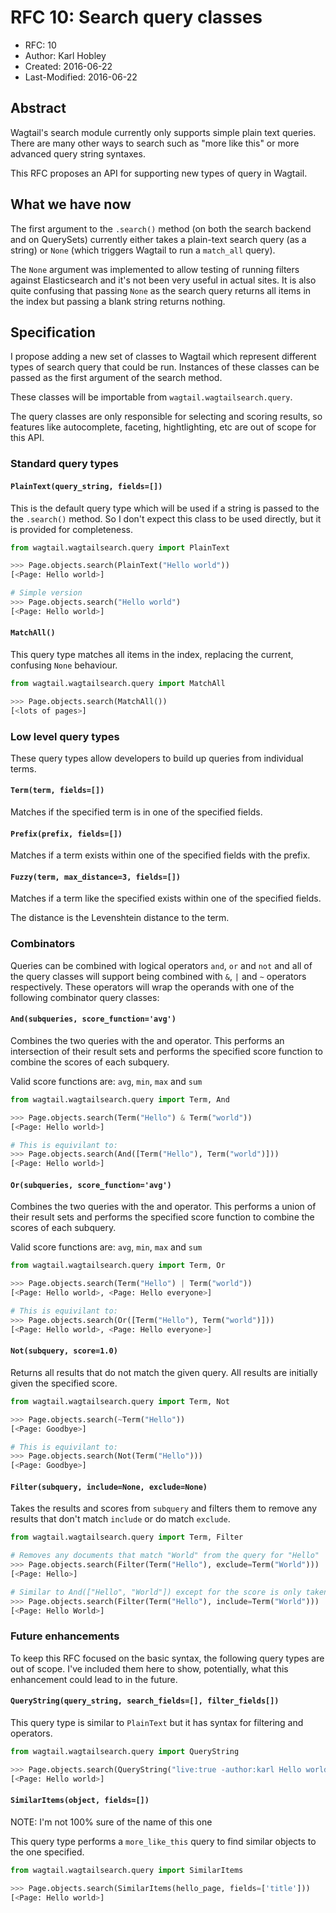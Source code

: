 # RFC 10: Search query classes

* RFC: 10
* Author: Karl Hobley
* Created: 2016-06-22
* Last-Modified: 2016-06-22

## Abstract

Wagtail's search module currently only supports simple plain text queries.
There are many other ways to search such as "more like this" or more advanced
query string syntaxes.

This RFC proposes an API for supporting new types of query in Wagtail.

## What we have now

The first argument to the ``.search()`` method (on both the search backend and
on QuerySets) currently either takes a plain-text search query (as a string) or
``None`` (which triggers Wagtail to run a ``match_all`` query).

The ``None`` argument was implemented to allow testing of running filters
against Elasticsearch and it's not been very useful in actual sites. It is
also quite confusing that passing ``None`` as the search query returns all
items in the index but passing a blank string returns nothing.

## Specification

I propose adding a new set of classes to Wagtail which represent different
types of search query that could be run. Instances of these classes can be
passed as the first argument of the search method.

These classes will be importable from ``wagtail.wagtailsearch.query``.

The query classes are only responsible for selecting and scoring results, so
features like autocomplete, faceting, hightlighting, etc are out of scope for
this API.

### Standard query types

#### ``PlainText(query_string, fields=[])``

This is the default query type which will be used if a string is passed to the
 the ``.search()`` method. So I don't expect this class to be used directly,
but it is provided for completeness.

```python
from wagtail.wagtailsearch.query import PlainText

>>> Page.objects.search(PlainText("Hello world"))
[<Page: Hello world>]

# Simple version
>>> Page.objects.search("Hello world")
[<Page: Hello world>]
```

#### ``MatchAll()``

This query type matches all items in the index, replacing the current,
confusing ``None`` behaviour.

```python
from wagtail.wagtailsearch.query import MatchAll

>>> Page.objects.search(MatchAll())
[<lots of pages>]
```

### Low level query types

These query types allow developers to build up queries from individual terms.

#### ``Term(term, fields=[])``

Matches if the specified term is in one of the specified fields.

#### ``Prefix(prefix, fields=[])``

Matches if a term exists within one of the specified fields with the prefix.

#### ``Fuzzy(term, max_distance=3, fields=[])``

Matches if a term like the specified exists within one of the specified fields.

The distance is the Levenshtein distance to the term.

### Combinators

Queries can be combined with logical operators ``and``, ``or`` and ``not`` and
all of the query classes will support being combined with ``&``, ``|`` and ``~``
operators respectively. These operators will wrap the operands with one of the
following combinator query classes:

#### ``And(subqueries, score_function='avg')``

Combines the two queries with the and operator. This performs an intersection
of their result sets and performs the specified score function to combine the
scores of each subquery.

Valid score functions are: ``avg``, ``min``, ``max`` and ``sum``

```python
from wagtail.wagtailsearch.query import Term, And

>>> Page.objects.search(Term("Hello") & Term("world"))
[<Page: Hello world>]

# This is equivilant to:
>>> Page.objects.search(And([Term("Hello"), Term("world")]))
[<Page: Hello world>]
```

#### ``Or(subqueries, score_function='avg')``

Combines the two queries with the and operator. This performs a union of their
result sets and performs the specified score function to combine the scores of
each subquery.

Valid score functions are: ``avg``, ``min``, ``max`` and ``sum``

```python
from wagtail.wagtailsearch.query import Term, Or

>>> Page.objects.search(Term("Hello") | Term("world"))
[<Page: Hello world>, <Page: Hello everyone>]

# This is equivilant to:
>>> Page.objects.search(Or([Term("Hello"), Term("world")]))
[<Page: Hello world>, <Page: Hello everyone>]
```

#### ``Not(subquery, score=1.0)``

Returns all results that do not match the given query. All results are initially
given the specified score.

```python
from wagtail.wagtailsearch.query import Term, Not

>>> Page.objects.search(~Term("Hello"))
[<Page: Goodbye>]

# This is equivilant to:
>>> Page.objects.search(Not(Term("Hello")))
[<Page: Goodbye>]
```

#### ``Filter(subquery, include=None, exclude=None)``

Takes the results and scores from ``subquery`` and filters them to remove any
results that don't match ``include`` or do match ``exclude``.

```python
from wagtail.wagtailsearch.query import Term, Filter

# Removes any documents that match "World" from the query for "Hello"
>>> Page.objects.search(Filter(Term("Hello"), exclude=Term("World")))
[<Page: Hello>]

# Similar to And(["Hello", "World"]) except for the score is only taken from "Hello"
>>> Page.objects.search(Filter(Term("Hello"), include=Term("World")))
[<Page: Hello World>]
```

### Future enhancements

To keep this RFC focused on the basic syntax, the following query types are out
of scope. I've included them here to show, potentially, what this enhancement
could lead to in the future.

#### ``QueryString(query_string, search_fields=[], filter_fields[])``

This query type is similar to ``PlainText`` but it has syntax for
filtering and operators.

```python
from wagtail.wagtailsearch.query import QueryString

>>> Page.objects.search(QueryString("live:true -author:karl Hello world", filter_fields=['author', 'live']))
[<Page: Hello world>]
```

#### ``SimilarItems(object, fields=[])``

NOTE: I'm not 100% sure of the name of this one

This query type performs a ``more_like_this`` query to find similar objects
to the one specified.

```python
from wagtail.wagtailsearch.query import SimilarItems

>>> Page.objects.search(SimilarItems(hello_page, fields=['title']))
[<Page: Hello world>]
```
